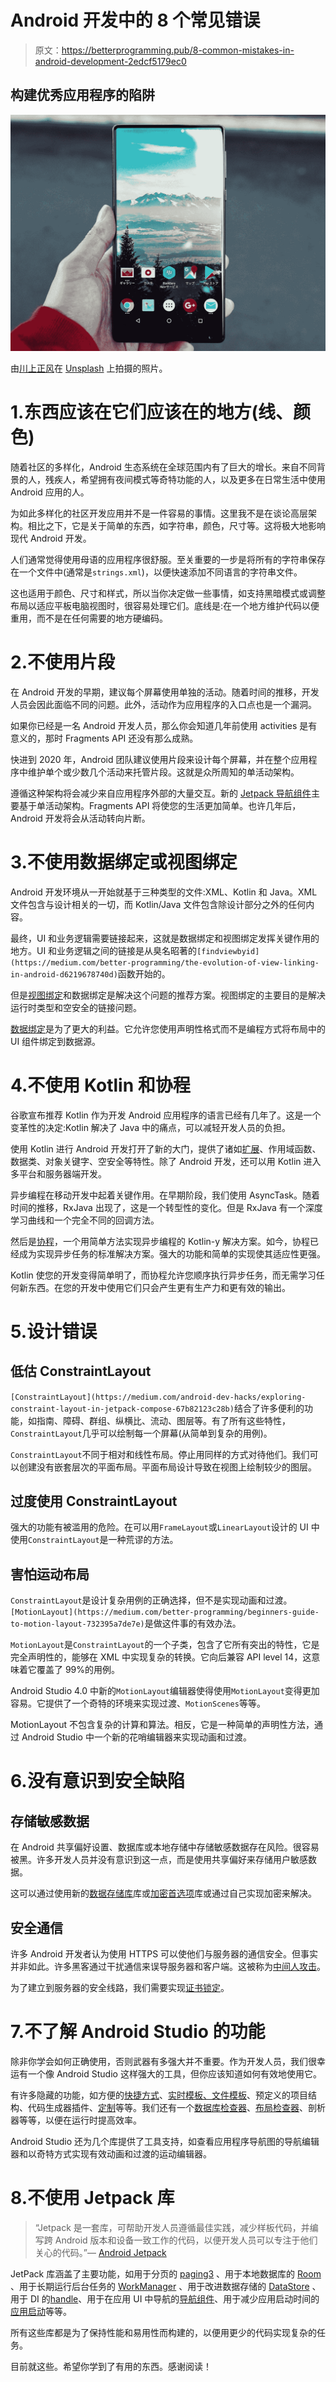 # Android 开发中的 8 个常见错误

> 原文：<https://betterprogramming.pub/8-common-mistakes-in-android-development-2edcf5179ec0>

## 构建优秀应用程序的陷阱

![](img/3118f3bb4fa822e0c809f92335a99f2b.png)

由[川上正风](https://unsplash.com/@loli_oni?utm_source=medium&utm_medium=referral)在 [Unsplash](https://unsplash.com?utm_source=medium&utm_medium=referral) 上拍摄的照片。

# 1.东西应该在它们应该在的地方(线、颜色)

随着社区的多样化，Android 生态系统在全球范围内有了巨大的增长。来自不同背景的人，残疾人，希望拥有夜间模式等奇特功能的人，以及更多在日常生活中使用 Android 应用的人。

为如此多样化的社区开发应用并不是一件容易的事情。这里我不是在谈论高层架构。相比之下，它是关于简单的东西，如字符串，颜色，尺寸等。这将极大地影响现代 Android 开发。

人们通常觉得使用母语的应用程序很舒服。至关重要的一步是将所有的字符串保存在一个文件中(通常是`strings.xml`)，以便快速添加不同语言的字符串文件。

这也适用于颜色、尺寸和样式，所以当你决定做一些事情，如支持黑暗模式或调整布局以适应平板电脑视图时，很容易处理它们。底线是:在一个地方维护代码以便重用，而不是在任何需要的地方硬编码。

# 2.不使用片段

在 Android 开发的早期，建议每个屏幕使用单独的活动。随着时间的推移，开发人员会因此面临不同的问题。此外，活动作为应用程序的入口点也是一个漏洞。

如果你已经是一名 Android 开发人员，那么你会知道几年前使用 activities 是有意义的，那时 Fragments API 还没有那么成熟。

快进到 2020 年，Android 团队建议使用片段来设计每个屏幕，并在整个应用程序中维护单个或少数几个活动来托管片段。这就是众所周知的单活动架构。

遵循这种架构将会减少来自应用程序外部的大量交互。新的 [Jetpack 导航组件](https://medium.com/better-programming/jitpack-navigation-component-in-android-944165c35f54)主要基于单活动架构。Fragments API 将使您的生活更加简单。也许几年后，Android 开发将会从活动转向片断。

# 3.不使用数据绑定或视图绑定

Android 开发环境从一开始就基于三种类型的文件:XML、Kotlin 和 Java。XML 文件包含与设计相关的一切，而 Kotlin/Java 文件包含除设计部分之外的任何内容。

最终，UI 和业务逻辑需要链接起来，这就是数据绑定和视图绑定发挥关键作用的地方。UI 和业务逻辑之间的链接是从臭名昭著的`[findviewbyid](https://medium.com/better-programming/the-evolution-of-view-linking-in-android-d6219678740d)`函数开始的。

但是[视图绑定](https://medium.com/better-programming/everything-you-should-know-about-viewbinding-in-android-52552af9e8ba)和数据绑定是解决这个问题的推荐方案。视图绑定的主要目的是解决运行时类型和空安全的链接问题。

[数据绑定](https://medium.com/@sgkantamani/data-binding-in-android-4ff7bba93a2c)是为了更大的利益。它允许您使用声明性格式而不是编程方式将布局中的 UI 组件绑定到数据源。

# 4.不使用 Kotlin 和协程

谷歌宣布推荐 Kotlin 作为开发 Android 应用程序的语言已经有几年了。这是一个变革性的决定:Kotlin 解决了 Java 中的痛点，可以减轻开发人员的负担。

使用 Kotlin 进行 Android 开发打开了新的大门，提供了诸如[扩展](https://medium.com/better-programming/advanced-android-programming-with-kotlin-5e40b1be22bb)、作用域函数、数据类、对象关键字、空安全等特性。除了 Android 开发，还可以用 Kotlin 进入多平台和服务器端开发。

异步编程在移动开发中起着关键作用。在早期阶段，我们使用 AsyncTask。随着时间的推移，RxJava 出现了，这是一个转型性的变化。但是 RxJava 有一个深度学习曲线和一个完全不同的回调方法。

然后是[协程](https://medium.com/better-programming/kotlin-coroutines-from-basics-to-advanced-ad3eb1421006)，一个用简单方法实现异步编程的 Kotlin-y 解决方案。如今，协程已经成为实现异步任务的标准解决方案。强大的功能和简单的实现使其适应性更强。

Kotlin 使您的开发变得简单明了，而协程允许您顺序执行异步任务，而无需学习任何新东西。在您的开发中使用它们只会产生更有生产力和更有效的输出。

# 5.设计错误

## 低估 ConstraintLayout

`[ConstraintLayout](https://medium.com/android-dev-hacks/exploring-constraint-layout-in-jetpack-compose-67b82123c28b)`结合了许多便利的功能，如指南、障碍、群组、纵横比、流动、图层等。有了所有这些特性，`ConstraintLayout`几乎可以绘制每一个屏幕(从简单到复杂的用例)。

`ConstraintLayout`不同于相对和线性布局。停止用同样的方式对待他们。我们可以创建没有嵌套层次的平面布局。平面布局设计导致在视图上绘制较少的图层。

## 过度使用 ConstraintLayout

强大的功能有被滥用的危险。在可以用`FrameLayout`或`LinearLayout`设计的 UI 中使用`ConstraintLayout`是一种荒谬的方法。

## 害怕运动布局

`ConstraintLayout`是设计复杂用例的正确选择，但不是实现动画和过渡。`[MotionLayout](https://medium.com/better-programming/beginners-guide-to-motion-layout-732395a7de7e)`是做这件事的有效办法。

`MotionLayout`是`ConstraintLayout`的一个子类，包含了它所有突出的特性，它是完全声明性的，能够在 XML 中实现复杂的转换。它向后兼容 API level 14，这意味着它覆盖了 99%的用例。

Android Studio 4.0 中新的`MotionLayout`编辑器使得使用`MotionLayout`变得更加容易。它提供了一个奇特的环境来实现过渡、`MotionScenes`等等。

MotionLayout 不包含复杂的计算和算法。相反，它是一种简单的声明性方法，通过 Android Studio 中一个新的花哨编辑器来实现动画和过渡。

# 6.没有意识到安全缺陷

## 存储敏感数据

在 Android 共享偏好设置、数据库或本地存储中存储敏感数据存在风险。很容易被黑。许多开发人员并没有意识到这一点，而是使用共享偏好来存储用户敏感数据。

这可以通过使用新的[数据存储库](https://medium.com/better-programming/jetpack-datastore-improved-data-storage-system-adec129b6e48)库或[加密首选项](https://medium.com/android-dev-hacks/securing-sensitive-data-in-android-e261687ab66e)库或通过自己实现加密来解决。

## 安全通信

许多 Android 开发者认为使用 HTTPS 可以使他们与服务器的通信安全。但事实并非如此。许多黑客通过干扰通信来误导服务器和客户端。这被称为[中间人攻击](https://medium.com/better-programming/secure-communication-with-the-server-from-your-android-client-with-certificate-pinning-5f53cea55972)。

为了建立到服务器的安全线路，我们需要实现[证书锁定](https://medium.com/better-programming/secure-communication-with-the-server-from-your-android-client-with-certificate-pinning-5f53cea55972)。

# 7.不了解 Android Studio 的功能

除非你学会如何正确使用，否则武器有多强大并不重要。作为开发人员，我们很幸运有一个像 Android Studio 这样强大的工具，但你应该知道如何有效地使用它。

有许多隐藏的功能，如方便的[快捷方式](https://medium.com/android-dev-hacks/android-studio-tips-tricks-for-beginners-703bc9a36259)、[实时模板、文件模板](https://medium.com/@sgkantamani/constraint-layout-with-live-templates-do-less-finish-more-b62397725835)、预定义的项目结构、代码生成器插件、[定制](https://medium.com/better-programming/customize-the-logcat-in-android-studio-8f58d39222ef)等等。我们还有一个[数据库检查器](https://medium.com/better-programming/exploring-the-database-inspector-in-android-studio-de0026024895)、[布局检查器](https://medium.com/better-programming/explore-the-new-layout-inspector-in-android-studio-4-0-6f9ffb1505f2)、剖析器等等，以便在运行时提高效率。

Android Studio 还为几个库提供了工具支持，如查看应用程序导航图的导航编辑器和以奇特方式实现有效动画和过渡的运动编辑器。

# 8.不使用 Jetpack 库

> “Jetpack 是一套库，可帮助开发人员遵循最佳实践，减少样板代码，并编写跨 Android 版本和设备一致工作的代码，以便开发人员可以专注于他们关心的代码。”— [Android Jetpack](https://developer.android.com/jetpack?hl=fr)

JetPack 库涵盖了主要功能，如用于分页的 [paging3](https://medium.com/android-dev-hacks/exploring-paging3-part-1-653dc537a69a) 、用于本地数据库的 [Room](https://medium.com/better-programming/how-to-use-the-room-persistence-library-with-kotlin-flow-c73f461a0819) 、用于长期运行后台任务的 [WorkManager](https://medium.com/swlh/workmanager-basics-how-to-use-workmanager-with-rxjava2-kotlin-coroutines-c2a317197038) 、用于改进数据存储的 [DataStore](https://medium.com/better-programming/jetpack-datastore-improved-data-storage-system-adec129b6e48) 、用于 DI 的[handle](https://medium.com/better-programming/hilt-a-new-dependency-injection-library-for-android-e6e00e719aeb)、用于在应用 UI 中导航的[导航组件](https://medium.com/better-programming/jitpack-navigation-component-in-android-944165c35f54)、用于减少应用启动时间的[应用启动](https://medium.com/better-programming/app-startup-new-architecture-component-d115b062a701)等等。

所有这些库都是为了保持性能和易用性而构建的，以便用更少的代码实现复杂的任务。

目前就这些。希望你学到了有用的东西。感谢阅读！